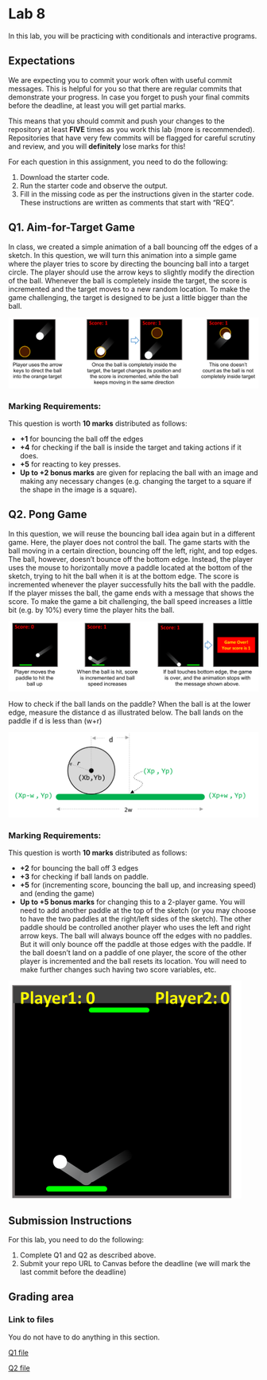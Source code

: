 # Lab 8

In this lab, you will be practicing with conditionals and interactive programs.

## Expectations

We are expecting you to commit your work often with useful commit messages.
This is helpful for you so that there are regular commits that demonstrate your progress. 
In case you forget to push your final commits before the deadline, at least you will get partial marks.

This means that you should commit and push your changes to the repository at least **FIVE** times as you work this lab (more is recommended).
Repositories that have very few commits will be flagged for careful scrutiny and review, and you will **definitely** lose marks for this!

For each question in this assignment, you need to do the following:
1.	Download the starter code.
2.	Run the starter code and observe the output. 
3.	Fill in the missing code as per the instructions given in the starter code. These instructions are written as comments that start with “REQ”.

## Q1. Aim-for-Target Game

In class, we created a simple animation of a ball bouncing off the edges of a sketch. In this question, we will turn this animation into a simple game where the player tries to score by directing the bouncing ball into a target circle. The player should use the arrow keys to slightly modify the direction of the ball. Whenever the ball is completely inside the target, the score is incremented and the target moves to a new random location. To make the game challenging, the target is designed to be just a little bigger than the ball. 

![Image 1](Images/Picture1.png)

### Marking Requirements:

This question is worth **10 marks** distributed as follows:
- **+1**	for bouncing the ball off the edges
- **+4**	for checking if the ball is inside the target and taking actions if it does.
- **+5**	for reacting to key presses.
- **Up to +2 bonus marks** are given for replacing the ball with an image and making any necessary changes (e.g. changing the target to a square if the shape in the image is a square).
 
 
## Q2. Pong Game

In this question, we will reuse the bouncing ball idea again but in a different game. Here, the player does not control the ball. The game starts with the ball moving in a certain direction, bouncing off the left, right, and top edges. The ball, however, doesn’t bounce off the bottom edge. Instead, the player uses the mouse to horizontally move a paddle located at the bottom of the sketch, trying to hit the ball when it is at the bottom edge. The score is incremented whenever the player successfully hits the ball with the paddle. If the player misses the ball, the game ends with a message that shows the score. To make the game a bit challenging, the ball speed increases a little bit (e.g. by 10%) every time the player hits the ball.

![Image 1](Images/Picture2.png)

How to check if the ball lands on the paddle? When the ball is at the lower edge, measure the distance d as illustrated below. The ball lands on the paddle if d is less than (w+r)

![Image 1](Images/Picture3.png)

### Marking Requirements:

This question is worth **10 marks** distributed as follows:
- **+2**	for bouncing the ball off 3 edges
- **+3**	for checking if ball lands on paddle.
- **+5**	for (incrementing score, bouncing the ball up, and increasing speed) and (ending the game)
- **Up to +5 bonus marks** for changing this to a 2-player game. You will need to add another paddle at the top of the sketch (or you may choose to have the two paddles at the right/left sides of the sketch). The other paddle should be controlled another player who uses the left and right arrow keys. The ball will always bounce off the edges with no paddles. But it will only bounce off the paddle at those edges with the paddle. If the ball doesn’t land on a paddle of one player, the score of the other player is incremented and the ball resets its location. You will need to make further changes such having two score variables, etc.

![Image 1](Images/Picture4.png)

## Submission Instructions 

For this lab, you need to do the following: 

1. Complete Q1 and Q2 as described above.
2. Submit your repo URL to Canvas before the deadline (we will mark the last commit before the deadline)

## Grading area

### Link to files

You do not have to do anything in this section.

[Q1 file](./q1/q1.pde)

[Q2 file](./q2/q2.pde)

